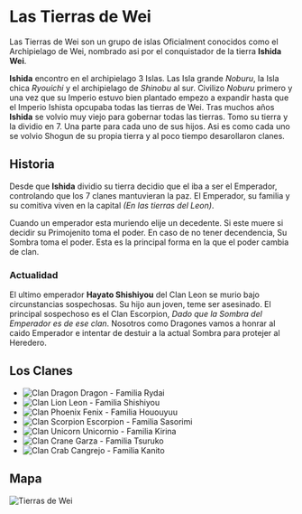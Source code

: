 # Las Tierras de Wei

Las Tierras de Wei son un grupo de islas Oficialment conocidos como el Archipielago de Wei, nombrado asi por el conquistador de la tierra **Ishida Wei**.

**Ishida** encontro en el archipielago 3 Islas. Las Isla grande *Noburu*, la Isla chica *Ryouichi* y el archipielago de *Shinobu* al sur. 
Civilizo *Noburu* primero y una vez que su Imperio estuvo bien plantado empezo a expandir hasta que el Imperio Ishista opcupaba todas las tierras de Wei.
Tras muchos años **Ishida** se volvio muy viejo para gobernar todas las tierras. Tomo su tierra y la dividio en 7. Una parte para cada uno de sus hijos. Asi es como cada uno se volvio Shogun de su propia tierra y al poco tiempo desarollaron clanes.

<!--
### Noburu

### Ryouichi

### Shinobu 

 -->

## Historia

Desde que **Ishida** dividio su tierra decidio que el iba a ser el Emperador, controlando que los 7 clanes mantuvieran la paz. El Emperador, su familia y su comitiva viven en la capital _(En las tierras del Leon)_.

Cuando un emperador esta muriendo elije un decedente. Si este muere si decidir su Primojenito toma el poder. En caso de no tener decendencia, Su Sombra toma el poder. Esta es la principal forma en la que el poder cambia de clan. 

### Actualidad

El ultimo emperador **Hayato Shishiyou** del Clan Leon se murio bajo circunstancias sospechosas. Su hijo aun joven, teme ser asesinado. El principal sospechoso es el Clan Escorpion, _Dado que la Sombra del Emperador es de ese clan_. Nosotros como Dragones vamos a honrar al caido Emperador e intentar de destuir a la actual Sombra para protejer al Heredero.

## Los Clanes

* ![Clan Dragon](/img/25px-Dragon.png "El Clan del Dragon") Dragon - Familia Rydai
* ![Clan Lion](/img/25px-Lion.png "El Clan del Lion") Leon - Familia Shishiyou
* ![Clan Phoenix](/img/25px-Phoenix.png "El Clan del Phoenix") Fenix - Familia Hououyuu
* ![Clan Scorpion](/img/25px-Scorpion.png "El Clan del Scorpion") Escorpion - Familia Sasorimi
* ![Clan Unicorn](/img/25px-Unicorn.png "El Clan del Unicorn") Unicornio - Familia Kirina
* ![Clan Crane](/img/25px-Crane.png "El Clan del Crane") Garza - Familia Tsuruko
* ![Clan Crab](/img/25px-Crab.png "El Clan del Crab") Cangrejo - Familia Kanito

## Mapa

![Tierras de Wei](/img/TierraWei_Divicion_de_ClanesShow.jpg "Tierras de Wei")